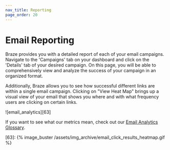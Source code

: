 ```yaml
---
nav_title: Reporting
page_order: 20
---
```


# Email Reporting

Braze provides you with a detailed report of each of your email campaigns. Navigate to the 'Campaigns' tab on your dashboard and click on the 'Details' tab of your desired campaign. On this page, you will be able to comprehensively view and analyze the success of your campaign in an organized format.

Additionally, Braze allows you to see how successful different links are within a single email campaign. Clicking on "View Heat Map" brings up a visual view of your email that shows you where and with what frequency users are clicking on certain links.

![email_analytics][63]

If you want to see what our metrics mean, check out our [Email Analytics Glossary]({{site.baseurl}}/user_guide/message_building_by_channel/email/analytics_glossary/).

[63]: {% image_buster /assets/img_archive/email_click_results_heatmap.gif %}
